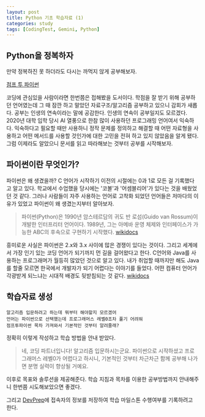 ```yaml
---
layout: post
title: Python 기초 학습자료 (1)
categories: study
tags: [CodingTest, Gemini, Python]
---
```


## Python을 정복하자

만약 정복하진 못 하더라도 다시는 까먹지 않게 공부해보자.

[점프 투 파이썬](https://wikidocs.net/book/1)

코딩에 관심있을 사람이라면 한번쯤은 접해봤을 도서이다. 학점을 잘 받기 위해 공부하던 언어였는데 그 때 잠깐 하고 말았던 자료구조/알고리즘 공부하고 있으니 감회가 새롭다. 공부는 인생의 연속이라는 말에 공감한다. 인생의 연속이 공부일지도 모르겠다. 2020년 대학 입학 당시 AI 열풍으로 한참 많이 사용하던 프로그래밍 언어여서 익숙하다. 익숙하다고 필요할 때만 사용하니 정작 문제를 정의하고 해결할 때 어떤 자료형을 사용하고 어떤 메서드를 사용할 것인가에 대한 고민을 전혀 하고 있지 않았음을 알게 됐다. 그럼 이제라도 알았으니 문서를 읽고 따라해보는 것부터 공부를 시작해보자.

## 파이썬이란 무엇인가?

파이썬은 왜 생겼을까? C 언어가 시작하기 이전의 시절에는 0과 1로 모든 걸 기록했다고 알고 있다. 학교에서 수업했을 당시에는 '코볼'과 '어셈블리어'가 있다는 것을 배웠었던 것 같다. 그러나 사람들이 자주 사용하는 언어로 고착화 되었던 언어들은 저마다의 이유가 있었고 파이썬이 왜 생겼는지부터 알아보자.

> 파이썬(Python)은 1990년 암스테르담의 귀도 반 로섬(Guido van Rossum)이 개발한 인터프리터 언어이다. 1989년, 그는 아메바 운영 체제와 인터페이스가 가능한 ABC의 후속으로 구현하기 시작했다. [wikidocs](https://wikidocs.net/4307)

흥미로운 사실은 파이썬은 2.x와 3.x 사이에 많은 경쟁이 있다는 것이다. 그리고 세계에서 가장 인기 있는 코딩 언어가 되기까지 먼 길을 걸어왔다고 한다. C언어와 Java를 사용하는 프로그래머가 월등히 많았던 것으로 알고 있다. 내가 취업할 때까지만 해도 Java를 할줄 모르면 한국에서 개발자가 되기 어렵다는 이야기를 들었다. 어떤 컴퓨터 언어가 각광받게 되느냐는 시대적 배경도 뒷받침되는 것 같다. [wikidocs](https://wikidocs.net/228391)

## 학습자료 생성

```Gemini prompt
알고리즘 입문하려고 하는데 뭐부터 해야할지 모르겠어
언어는 파이썬으로 선택했는데 프로그래머스 레벨0조차 풀기 어려워
점프투파이썬 목차 가져와서 기본적인 것부터 알려줄래?
```

정확히 이렇게 작성하고 학습 방법을 안내 받았다.

> 네, 코딩 파트너입니다! 알고리즘 입문하시는군요. 파이썬으로 시작하셨고 프로그래머스 레벨0가 어렵다고 하시니, 기본적인 것부터 차근차근 함께 공부해 나가면 분명 실력이 향상될 거예요.

이후로 목표와 솔루션을 제공해준다. 학습 지침과 목차를 이용한 공부방법까지 안내해주니 한번쯤 시도해보았으면 좋겠다.

그리고 [DevPrep](https://devwithme.netlify.app/)에 접속자의 정보를 저장하여 학습 마일스톤 수행여부를 기록하려고 한다.
